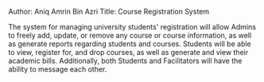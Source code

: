 Author: Aniq Amrin Bin Azri 
Title: Course Registration System

The system for managing university students' registration will allow Admins to freely add, update, or remove any course or course information, 
as well as generate reports regarding students and courses. 
Students will be able to view, register for, and drop courses, as well as generate and view their academic bills. 
Additionally, both Students and Facilitators will have the ability to message each other.

